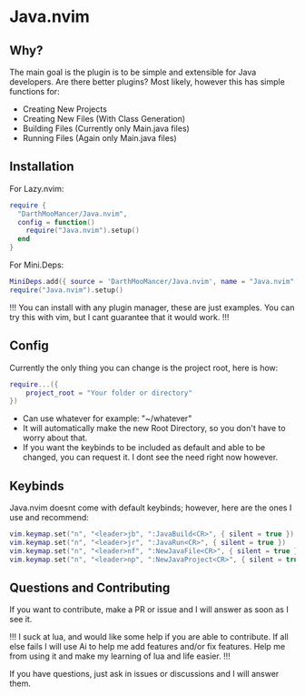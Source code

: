 # Java.nvim

## Why?

The main goal is the plugin is to be simple and extensible for Java developers. Are there better plugins? Most likely, however this has simple functions for:

- Creating New Projects
- Creating New Files (With Class Generation)
- Building Files (Currently only Main.java files)
- Running Files (Again only Main.java files)

## Installation

For Lazy.nvim:
```lua
require {
  "DarthMooMancer/Java.nvim",
  config = function()
    require("Java.nvim").setup()
  end
}
```

For Mini.Deps:
```lua
MiniDeps.add({ source = 'DarthMooMancer/Java.nvim', name = "Java.nvim" })
require("Java.nvim").setup()

```

!!! You can install with any plugin manager, these are just examples. You can try this with vim, but I cant guarantee that it would work. !!!

## Config
Currently the only thing you can change is the project root, here is how:
```lua
require...({
    project_root = "Your folder or directory"
})
```
- Can use whatever for example: "~/whatever"
- It will automatically make the new Root Directory, so you don't have to worry about that.
- If you want the keybinds to be included as default and able to be changed, you can request it. I dont see the need right now however.

## Keybinds

Java.nvim doesnt come with default keybinds; however, here are the ones I use and recommend:

```lua
vim.keymap.set("n", "<leader>jb", ":JavaBuild<CR>", { silent = true })
vim.keymap.set("n", "<leader>jr", ":JavaRun<CR>", { silent = true })
vim.keymap.set("n", "<leader>nf", ":NewJavaFile<CR>", { silent = true })
vim.keymap.set("n", "<leader>np", ":NewJavaProject<CR>", { silent = true })
```

## Questions and Contributing

If you want to contribute, make a PR or issue and I will answer as soon as I see it. 

!!! I suck at lua, and would like some help if you are able to contribute. If all else fails I will use Ai to help me add features and/or fix features. Help me from using it and make my learning of lua and life easier. !!!

If you have questions, just ask in issues or discussions and I will answer them.
